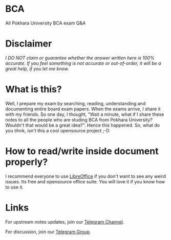 # BCA
All Pokhara University BCA exam Q&amp;A


# Disclaimer
_I DO NOT claim or guarantee whether the answer written here is 100% accurate. If you feel something is not accurate or out-of-order, it will be a great help, if you let me know._

# What is this?
Well, I prepare my exam by searching, reading, understanding and documenting entire board exam papers. When the exams arrive, I share it with my friends. So one day, I thought, "Wait a minute, what if I share these notes to all the people who are studing BCA from Pokhara University? Wouldn't that would be a great idea?". Hence this happened. So, what do you tihnk, isn't this a cool opensource project ;-D

# How to read/write inside document properly?
I recommend everyone to use [LibreOffice](https://www.libreoffice.org/) if you don't want to see any weird issues. Its free and opensource office suite. You will love it if you know how to use it.

# Links
For upstream notes updates, join our [Telegram Channel](https://t.me/BCA_PokharaUniversity_Exam).

For discussion, join our [Telegram Group](https://t.me/BCA_PokharaUniversity).



